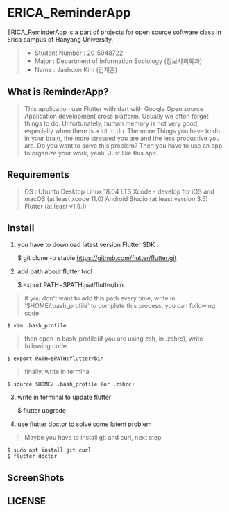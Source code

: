 # ERICA_ReminderApp

ERICA_ReminderApp is a part of projects for open source software class in Erica campus of Hanyang University.
>
> - Student Number : 2015048722
> - Major : Department of Information Sociology (정보사회학과)
> - Name : Jaehoon Kim (김재훈)

## What is ReminderApp?
> This application use Flutter with dart with Google Open source Application development cross platform.
Usually we often forget things to do. Unfortunately, human memory is not very good, especially when there is a lot to do.
The more Things you have to do in your brain, the more stressed you are and the less productive you are. 
Do you want to solve this problem? Then you have to use an app to organize your work, yeah, Just like this app.

## Requirements
> OS : Ubuntu Desktop Linux 18.04 LTS
> Xcode - develop for iOS and macOS (at least xcode 11.0)
> Android Studio (at least version 3.5)
> Flutter (at least v1.9.1)

## Install
1. you have to download latest version Flutter SDK :

    $ git clone -b stable https://github.com/flutter/flutter.git
    
2. add path about flutter tool

    $ export PATH=$PATH:`pwd`/flutter/bin
    
> if you don't want to add this path every time, write in '$HOME/.bash_profile'
> to complete this process, you can following code.

    $ vim .bash_profile
> then open in bash_profile(if you are using zsh, in .zshrc), write following code.

    $ export PATH=$PATH:flutter/bin
> finally, write in terminal

    $ source $HOME/ .bash_profile (or .zshrc)
    
3. write in terminal to update flutter

    $ flutter upgrade

4. use flutter doctor to solve some latent problem

> Maybe you have to install git and curl, next step

    $ sudo apt install git curl
    $ flutter doctor


## ScreenShots


## LICENSE